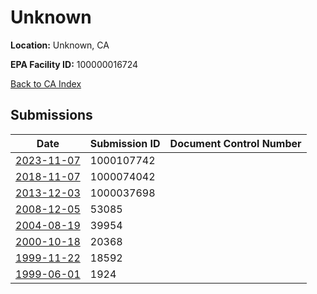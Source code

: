 # Unknown

**Location:** Unknown, CA

**EPA Facility ID:** 100000016724

[Back to CA Index](../../index.md)

## Submissions

| Date | Submission ID | Document Control Number |
|------|--------------|-------------------------|
| [2023-11-07](submissions/1000107742.md) | 1000107742 |  |
| [2018-11-07](submissions/1000074042.md) | 1000074042 |  |
| [2013-12-03](submissions/1000037698.md) | 1000037698 |  |
| [2008-12-05](submissions/53085.md) | 53085 |  |
| [2004-08-19](submissions/39954.md) | 39954 |  |
| [2000-10-18](submissions/20368.md) | 20368 |  |
| [1999-11-22](submissions/18592.md) | 18592 |  |
| [1999-06-01](submissions/1924.md) | 1924 |  |

